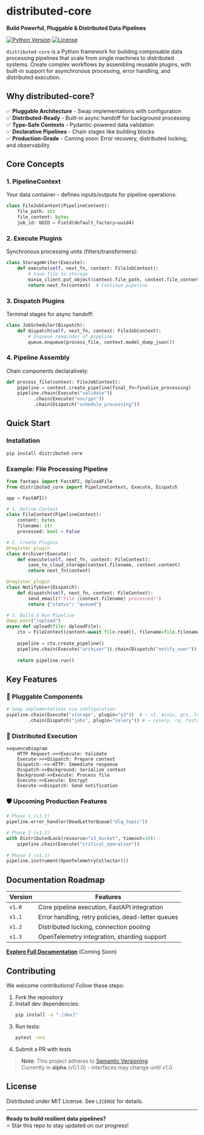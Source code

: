# distributed-core

**Build Powerful, Pluggable & Distributed Data Pipelines**  

[![Python Version](https://img.shields.io/badge/python-3.11+-blue.svg)](https://www.python.org/)
[![License](https://img.shields.io/badge/license-Apache%202.0-green.svg)](https://opensource.org/license/apache-2-0)

`distributed-core` is a Python framework for building composable data processing pipelines that scale from single machines to distributed systems. Create complex workflows by assembling reusable plugins, with built-in support for asynchronous processing, error handling, and distributed execution.

## Why distributed-core?

✅ **Pluggable Architecture** - Swap implementations with configuration  
✅ **Distributed-Ready** - Built-in async handoff for background processing  
✅ **Type-Safe Contexts** - Pydantic-powered data validation  
✅ **Declarative Pipelines** - Chain stages like building blocks  
✅ **Production-Grade** - Coming soon: Error recovery, distributed locking, and observability  

## Core Concepts

### 1. PipelineContext
Your data container - defines inputs/outputs for pipeline operations:
```python
class FileJobContext(PipelineContext):
    file_path: str
    file_content: bytes
    job_id: UUID = Field(default_factory=uuid4)
```

### 2. Execute Plugins
Synchronous processing units (filters/transformers):
```python
class StorageWriter(Execute):
    def execute(self, next_fn, context: FileJobContext):
        # Save file to storage
        minio_client.put_object(context.file_path, context.file_content)
        return next_fn(context)  # Continue pipeline
```

### 3. Dispatch Plugins
Terminal stages for async handoff:
```python
class JobScheduler(Dispatch):
    def dispatch(self, next_fn, context: FileJobContext):
        # Enqueue remainder of pipeline
        queue.enqueue(process_file, context.model_dump_json())
```

### 4. Pipeline Assembly
Chain components declaratively:
```python
def process_file(context: FileJobContext):
    pipeline = context.create_pipeline(final_fn=finalize_processing)
    pipeline.chain(Execute("validate"))
          .chain(Execute("encrypt"))
          .chain(Dispatch("schedule_processing"))
```

## Quick Start

### Installation
```bash
pip install distributed-core
```

### Example: File Processing Pipeline
```python
from fastapi import FastAPI, UploadFile
from distributed_core import PipelineContext, Execute, Dispatch

app = FastAPI()

# 1. Define Context
class FileContext(PipelineContext):
    content: bytes
    filename: str
    processed: bool = False

# 2. Create Plugins
@register_plugin
class Archiver(Execute):
    def execute(self, next_fn, context: FileContext):
        save_to_cloud_storage(context.filename, context.content)
        return next_fn(context)

@register_plugin
class NotifyUser(Dispatch):
    def dispatch(self, next_fn, context: FileContext):
        send_email(f"File {context.filename} processed!")
        return {"status": "queued"}

# 3. Build & Run Pipeline
@app.post("/upload")
async def upload(file: UploadFile):
    ctx = FileContext(content=await file.read(), filename=file.filename)
    
    pipeline = ctx.create_pipeline()
    pipeline.chain(Execute("archiver")).chain(Dispatch("notify_user"))
    
    return pipeline.run()
```

## Key Features

### 🧩 Pluggable Components
```python
# Swap implementations via configuration
pipeline.chain(Execute("storage", plugin="s3"))  # → s3, minio, gcs, local
        .chain(Dispatch("jobs", plugin="celery")) # → celery, rq, fastapi_background
```

### 🔗 Distributed Execution
```mermaid
sequenceDiagram
    HTTP Request->>+Execute: Validate
    Execute->>+Dispatch: Prepare context
    Dispatch-->>-HTTP: Immediate response
    Dispatch->>Background: Serialize context
    Background->>Execute: Process file
    Execute->>Execute: Encrypt
    Execute->>Dispatch: Send notification
```

### 🛡️ Upcoming Production Features
```python
# Phase 1 (v1.1)
pipeline.error_handler(DeadLetterQueue("dlq_topic"))

# Phase 2 (v1.2)
with DistributedLock(resource="s3_bucket", timeout=10):
    pipeline.chain(Execute("critical_operation"))
    
# Phase 3 (v1.3)
pipeline.instrument(OpenTelemetryCollector())
```

## Documentation Roadmap

| Version | Features |
|---------|----------|
| `v1.0` | Core pipeline execution, FastAPI integration |
| `v1.1` | Error handling, retry policies, dead-letter queues |
| `v1.2` | Distributed locking, connection pooling |
| `v1.3` | OpenTelemetry integration, sharding support |

**[Explore Full Documentation](https://github.com/yourorg/distributed-core/wiki)** (Coming Soon)

## Contributing

We welcome contributions! Follow these steps:

1. Fork the repository
2. Install dev dependencies:
   ```bash
   pip install -e ".[dev]"
   ```
3. Run tests:
   ```bash
   pytest -xvs
   ```
4. Submit a PR with tests

> **Note**: This project adheres to [Semantic Versioning](https://semver.org/).  
> Currently in **alpha** (v0.1.0) - interfaces may change until v1.0.

## License

Distributed under MIT License. See `LICENSE` for details.

---

**Ready to build resilient data pipelines?**  
⭐ Star this repo to stay updated on our progress!